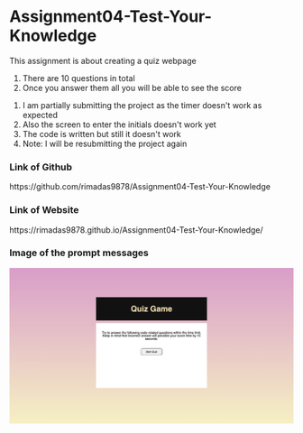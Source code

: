 <h1>Assignment04-Test-Your-Knowledge</h1>
<p>This assignment is about creating a quiz webpage</p>
<ol>
<li>There are 10 questions in total</li>
<li>Once you answer them all you will be able to see the score</li>
</ol>
<ol>
<li>I am partially submitting the project as the timer doesn't work as expected</li>
<li>Also the screen to enter the initials doesn't work yet</li>
<li>The code is written but still it doesn't work</li>
<li>Note: I will be resubmitting the project again</li>
</ol>


<h3>Link of Github</h3>
<p>https://github.com/rimadas9878/Assignment04-Test-Your-Knowledge</p>

<h3>Link of Website</h3>
<p>https://rimadas9878.github.io/Assignment04-Test-Your-Knowledge/</p>

<h3>Image of the prompt messages</h3>
<img src="./assets/Images/Assignment04-Test-Your-Knowledge.png" alt="Quiz"/>